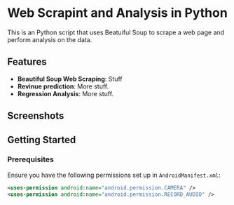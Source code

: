 # Web Scrapint and Analysis in Python

This is an Python script that uses Beatuiful Soup to scrape a web page and perform analysis on the data.

## Features

- **Beautiful Soup Web Scraping**: Stuff
- **Revinue prediction**: More stuff.
- **Regression Analysis**: More stuff.

## Screenshots

<!-- Add screenshots of your app here, e.g., home screen, photo capture, video recording, gallery preview -->

## Getting Started

### Prerequisites

Ensure you have the following permissions set up in `AndroidManifest.xml`:

```xml
<uses-permission android:name="android.permission.CAMERA" />
<uses-permission android:name="android.permission.RECORD_AUDIO" />
